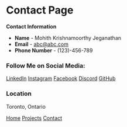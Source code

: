# Contact Page

**Contact Information**

- **Name** - Mohith Krishnamoorthy Jeganathan
- **Email** - abc@abc.com
- **Phone Number** - (123)-456-789


### Follow Me on Social Media:

[LinkedIn](images/linkedin.png) 
[Instagram](images/instagram.png) 
[Facebook](images/facebook.png) 
[Discord](images/discord.png) 
[GitHub](images/github.png) 

### Location

Toronto, Ontario



[Home](index.markdown)
[Projects](projects.markdown)
[Contact](contact.markdown)